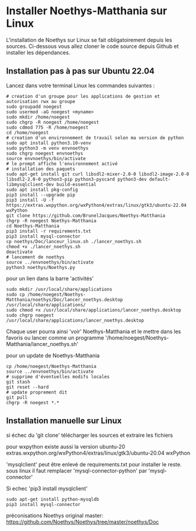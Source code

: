 Installer Noethys-Matthania sur Linux 
=====================================
L'installation de Noethys sur Linux se fait obligatoirement depuis les sources.
Ci-dessous vous allez cloner le code source depuis Github et installer les dépendances.

Installation pas à pas sur Ubuntu 22.04
---------------------------------------------------------
Lancez dans votre terminal Linux les commandes suivantes :

```
# creation d'un groupe pour les applications de gestion et autorisation rwx au groupe
sudo groupadd noegest
sudo usermod -aG noegest <myname>
sudo mkdir /home/noegest
sudo chgrp -R noegest /home/noegest
sudo cdmod 775 -R /home/noegest
cd /home/noegest
# creation d'un environnement de travail selon ma version de python
sudo apt install python3.10-venv
sudo python3 -m venv envnoethys
sudo chgrp noegest envnoethys
source envnoethys/bin/activate
# le prompt affiche l'environnement activé
# installation des paquets
sudo apt-get install git curl libsdl2-mixer-2.0-0 libsdl2-image-2.0-0 libsdl2-2.0-0 python3-pip python3-pyscard python3-dev default-libmysqlclient-dev build-essential
sudo apt install pkg-config
pip3 install --upgrade pip
pip3 install -U -f https://extras.wxpython.org/wxPython4/extras/linux/gtk3/ubuntu-22.04 wxPython
git clone https://github.com/BrunelJacques/Noethys-Matthania
chgrp -R noegest Noethys-Matthania
cd Noethys-Matthania
pip3 install -r requirements.txt
pip3 install mysql-connector
cp noethys/Doc/lanceur_linux.sh ./lancer_noethys.sh
chmod +x ./lancer_noethys.sh
deactivate
# lancement de noethys
source ../envnoethys/bin/activate
python3 noethys/Noethys.py
```
pour un lien dans la barre 'activités'
```
sudo mkdir /usr/local/share/applications
sudo cp /home/noegest/Noethys-Matthania/noethys/Doc/lancer_noethys.desktop  /usr/local/share/applications/
sudo chmod +x /usr/local/share/applications/lancer_noethys.desktop
sudo chgrp noegest /usr/local/share/applications/lancer_noethys.desktop
```
Chaque user pourra ainsi 'voir' Noethys-Matthania et le mettre dans les favoris
ou lancer comme un programme '/home/noegest/Noethys-Matthania/lancer_noethys.sh'

pour un update de Noethys-Matthania
```
cp /home/noegest/Noethys-Matthania
source ../envnoethys/bin/activate
# supprime d'éventuelles modifs locales
git stash
git reset --hard
# update proprement dit
git pull
chgrp -R noegest *.*
```

Installation manuelle sur Linux
-------------------------------
si échec du 'git clone' télécharger les sources et extraire les fichiers

pour wxpython existe aussi la version ubuntu-20
extras.wxpython.org/wxPython4/extras/linux/gtk3/ubuntu-20.04 wxPython

'mysqlclient' peut être enlevé de requirements.txt pour installer le reste.
sous linux il faut remplacer 'mysql-connector-python' par 'mysql-connector'

Si echec 'pip3 install mysqlclient'
```
sudo apt-get install python-mysqldb
pip3 install mysql-connector
```

préconisations Noethys original master:
https://github.com/Noethys/Noethys/tree/master/noethys/Doc

